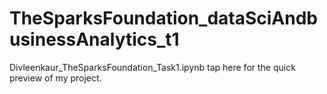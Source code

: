# TheSparksFoundation_dataSciAndbusinessAnalytics_t1
Divleenkaur_TheSparksFoundation_Task1.ipynb tap here for the quick preview of my project.
